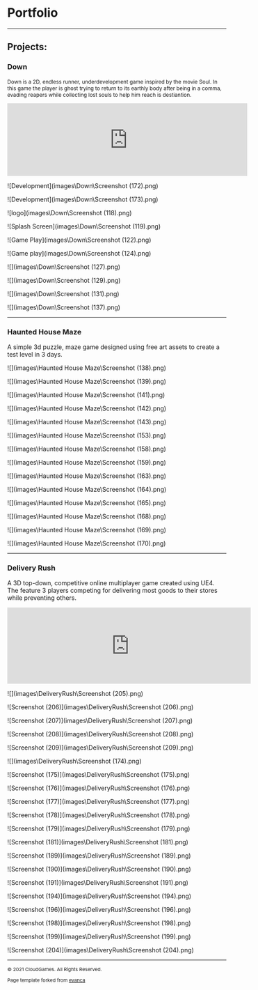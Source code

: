 # Portfolio

---

## Projects: 

### Down
<p style="font-size:12px"> Down is a 2D, endless runner, underdevelopment game inspired by the movie Soul. In this game the player is ghost trying to return to its earthly body after being in a comma, evading reapers while collecting lost souls to help him reach is destiantion.  </p>

<iframe frameborder="0" src="https://itch.io/embed/1143077" width="552" height="167"><a href="https://cloudemgames.itch.io/down">Down by CloudGames</a></iframe>



![Development](images\Down\Screenshot (172).png)

![Development](images\Down\Screenshot (173).png)

![logo](images\Down\Screenshot (118).png)

![Splash Screen](images\Down\Screenshot (119).png)

![Game Play](images\Down\Screenshot (122).png)

![Game play](images\Down\Screenshot (124).png)

![](images\Down\Screenshot (127).png)

![](images\Down\Screenshot (129).png)

![](images\Down\Screenshot (131).png)

![](images\Down\Screenshot (137).png)







---

### Haunted  House Maze

A simple 3d puzzle, maze game designed using free art assets to create a test level in 3 days.

![](images\Haunted House Maze\Screenshot (138).png)

![](images\Haunted House Maze\Screenshot (139).png)

![](images\Haunted House Maze\Screenshot (141).png)

![](images\Haunted House Maze\Screenshot (142).png)

![](images\Haunted House Maze\Screenshot (143).png)

![](images\Haunted House Maze\Screenshot (153).png)

![](images\Haunted House Maze\Screenshot (158).png)

![](images\Haunted House Maze\Screenshot (159).png)

![](images\Haunted House Maze\Screenshot (163).png)

![](images\Haunted House Maze\Screenshot (164).png)

![](images\Haunted House Maze\Screenshot (165).png)

![](images\Haunted House Maze\Screenshot (168).png)

![](images\Haunted House Maze\Screenshot (169).png)

![](images\Haunted House Maze\Screenshot (170).png)







---


### Delivery Rush

A 3D top-down, competitive online multiplayer game created using UE4. The feature 3 players competing for delivering most goods to their stores while preventing others.

<iframe frameborder="0" src="https://itch.io/embed/1109883?border_width=5" width="560" height="175"><a href="https://cloudemgames.itch.io/delivery-rush">Delivery Rush by CloudGames</a></iframe>





![](images\DeliveryRush\Screenshot (205).png)

![Screenshot (206)](images\DeliveryRush\Screenshot (206).png)

![Screenshot (207)](images\DeliveryRush\Screenshot (207).png)

![Screenshot (208)](images\DeliveryRush\Screenshot (208).png)

![Screenshot (209)](images\DeliveryRush\Screenshot (209).png)

![](images\DeliveryRush\Screenshot (174).png)

![Screenshot (175)](images\DeliveryRush\Screenshot (175).png)

![Screenshot (176)](images\DeliveryRush\Screenshot (176).png)

![Screenshot (177)](images\DeliveryRush\Screenshot (177).png)

![Screenshot (178)](images\DeliveryRush\Screenshot (178).png)

![Screenshot (179)](images\DeliveryRush\Screenshot (179).png)

![Screenshot (181)](images\DeliveryRush\Screenshot (181).png)

![Screenshot (189)](images\DeliveryRush\Screenshot (189).png)

![Screenshot (190)](images\DeliveryRush\Screenshot (190).png)

![Screenshot (191)](images\DeliveryRush\Screenshot (191).png)

![Screenshot (194)](images\DeliveryRush\Screenshot (194).png)

![Screenshot (196)](images\DeliveryRush\Screenshot (196).png)

![Screenshot (198)](images\DeliveryRush\Screenshot (198).png)

![Screenshot (199)](images\DeliveryRush\Screenshot (199).png)

![Screenshot (204)](images\DeliveryRush\Screenshot (204).png)

---

<p style="font-size:11px"> © 2021 CloudGames. All Rights Reserved.  </p>



<p style="font-size:11px">Page template forked from <a href="https://github.com/evanca/quick-portfolio">evanca</a></p>
